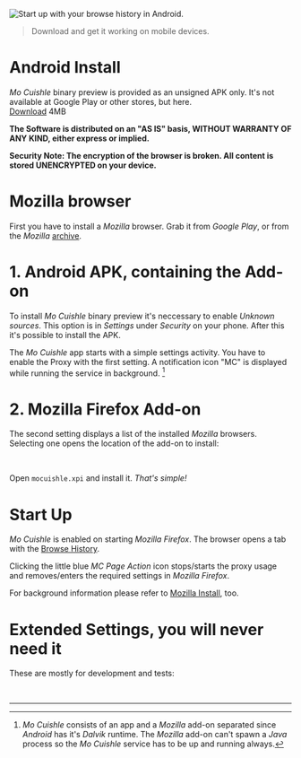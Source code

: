 ![](../images/android-startup.png "Start up with your browse history in Android.")

> Download and get it working on mobile devices.
# Android Install

*Mo Cuishle* binary preview is provided as an unsigned APK only. It's not 
available at Google Play or other stores, but here.<br><a class="button info" 
href="../mocuishle-binary-preview/mocuishle-1.0-20160926.apk">Download</a> 4MB
<!--more-->

**The Software is distributed on an "AS IS" basis, WITHOUT WARRANTY OF ANY KIND, 
either express or implied.**

**Security Note: The encryption of the browser is broken. All content is stored 
UNENCRYPTED on your device.**

# Mozilla browser

First you have to install a *Mozilla* browser. Grab it from *Google Play*, or 
from the *Mozilla* [archive](https://ftp.mozilla.org/pub/mobile/releases/). 

# 1. Android APK, containing the Add-on

To install *Mo Cuishle* binary preview it's neccessary to enable *Unknown 
sources*. This option is in *Settings* under *Security* on your phone. After 
this it's possible to install the APK.

The *Mo Cuishle* app starts with a simple settings activity. You have to enable 
the Proxy with the first setting. A notification icon "MC" is displayed while 
running the service in background. [^1]

# 2. Mozilla Firefox Add-on

The second setting displays a list of the installed *Mozilla* browsers. 
Selecting one opens the location of the add-on to install:

<img class="" src="../images/android-settings-activity.png" alt="">
<img class="" src="../images/android-browser-extension.png" alt="">

Open `mocuishle.xpi` and install it. *That's simple!* 

# Start Up

*Mo Cuishle* is enabled on starting *Mozilla Firefox*. The browser opens a tab 
with the [Browse History](../_posts/2016-01-22-browse-history.md). 

Clicking the little blue *MC Page Action* icon stops/starts the proxy usage and 
removes/enters the required settings in *Mozilla Firefox*.

For background information please refer to 
[Mozilla Install](../_posts/2016-01-17-mozilla-install.md#other-browsers-settings), too. 

# Extended Settings, you will never need it

These are mostly for development and tests: 

<img class="" src="../images/android-extended-settings-1.png" alt="">
<img class="" src="../images/android-extended-settings-2.png" alt="">

---

[^1]: *Mo Cuishle* consists of an app and a *Mozilla* add-on separated since 
      *Android* has it's *Dalvik* runtime. The *Mozilla* add-on can't spawn a 
      *Java* process so the *Mo Cuishle* service has to be up and running always. 

